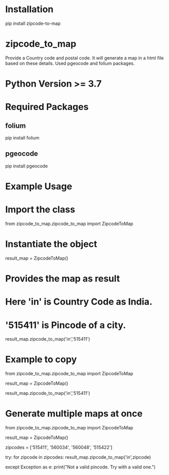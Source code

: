 # Installation
pip install zipcode-to-map

# zipcode_to_map
Provide a Country code and postal code. It will generate a map in a html file based on these details. Used pgeocode and folium packages.

# Python Version >= 3.7

# Required Packages 

## folium
pip install folium

## pgeocode
pip install pgeocode

# Example Usage

# Import the class

from zipcode_to_map.zipcode_to_map import ZipcodeToMap

# Instantiate the object

result_map = ZipcodeToMap()

# Provides the map as result
# Here 'in' is Country Code as India.
# '515411' is Pincode of a city.

result_map.zipcode_to_map('in','515411')

# Example to copy

from zipcode_to_map.zipcode_to_map import ZipcodeToMap

result_map = ZipcodeToMap()

result_map.zipcode_to_map('in','515411')

# Generate multiple maps at once

from zipcode_to_map.zipcode_to_map import ZipcodeToMap

result_map = ZipcodeToMap()

zipcodes = ['515411', '560034', '560048', '515422']

try:
	for zipcode in zipcodes:
		result_map.zipcode_to_map('in',zipcode)

except Exception as e:
	print("Not a valid pincode. Try with a valid one.")
